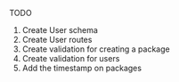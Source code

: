 TODO

1. Create User schema
2. Create User routes
3. Create validation for creating a package
4. Create validation for users
5. Add the timestamp on packages
